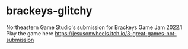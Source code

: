 # brackeys-glitchy
Northeastern Game Studio's submission for Brackeys Game Jam 2022.1
Play the game here https://jesusonwheels.itch.io/3-great-games-not-submission
